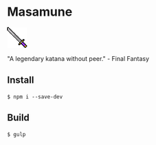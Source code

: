 # Masamune

![Masamune](https://raw.githubusercontent.com/jpgiago/masamune/master/masamune.png "Masamune")

"A legendary katana without peer." - Final Fantasy


Install
---

```
$ npm i --save-dev
```

Build
---

```
$ gulp
```